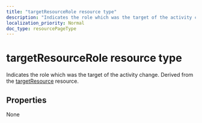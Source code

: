 ```yaml
---
title: "targetResourceRole resource type"
description: "Indicates the role which was the target of the activity change. Derived from the targetResource resource."
localization_priority: Normal
doc_type: resourcePageType
---
```


# targetResourceRole resource type
Indicates the role which was the target of the activity change. Derived from the [targetResource](targetresource.md) resource.



## Properties
None

<!-- uuid: 8fcb5dbc-d5aa-4681-8e31-b001d5168d79
2015-10-25 14:57:30 UTC -->
<!-- {
  "type": "#page.annotation",
  "description": "targetResourceRole resource",
  "keywords": "",
  "section": "documentation",
  "tocPath": ""
}-->
